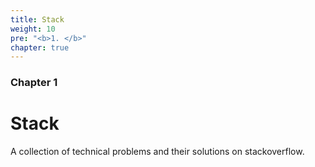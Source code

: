 ```yaml
---
title: Stack
weight: 10
pre: "<b>1. </b>"
chapter: true
---
```


### Chapter 1

# Stack

A collection of technical problems and their solutions on stackoverflow.
